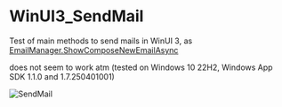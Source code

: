# WinUI3_SendMail

Test of main methods to send mails in WinUI 3, as [EmailManager.ShowComposeNewEmailAsync](https://learn.microsoft.com/en-us/windows/uwp/contacts-and-calendar/sending-email)

does not seem to work atm (tested on Windows 10 22H2, Windows App SDK 1.1.0 and 1.7.250401001)


![SendMail](https://i.ibb.co/rHv8rbc/SendMail.jpg)

